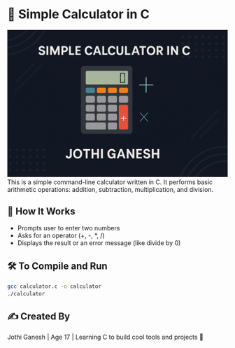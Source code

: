 # 🔢 Simple Calculator in C
![Cover Image](cover.png)
This is a simple command-line calculator written in C. It performs basic arithmetic operations: addition, subtraction, multiplication, and division.

## 🧠 How It Works

- Prompts user to enter two numbers
- Asks for an operator (+, -, *, /)
- Displays the result or an error message (like divide by 0)

## 🛠️ To Compile and Run

```bash
gcc calculator.c -o calculator
./calculator
```

## ✍️ Created By

Jothi Ganesh | Age 17 | Learning C to build cool tools and projects 🚀
